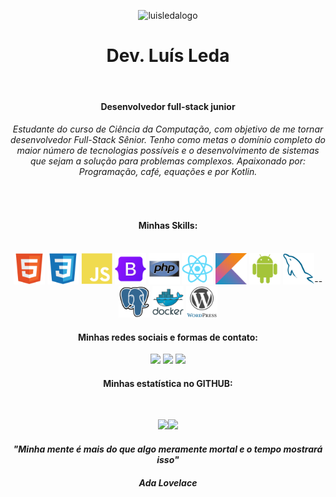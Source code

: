 <p align="center"><img alt="luisledalogo" height="250" width="300" src="https://user-images.githubusercontent.com/81451242/153444841-5b56dc18-5c21-445f-9b76-eb5fd8a260ac.png"></p>

<h1 align="center">Dev. Luís Leda</h1>

</br>
<h4 align="center"><p>Desenvolvedor full-stack junior</h4>
<h6 align="center"><p>Estudante do curso de Ciência da Computação, com objetivo
de me tornar desenvolvedor Full-Stack Sênior. Tenho como
metas o domínio completo do maior número de tecnologias
possíveis e o desenvolvimento de sistemas que sejam a
solução para problemas complexos.
Apaixonado por:
Programação, café, equações e por Kotlin.</h6>
</br>

<div>
 <h4 align="center">Minhas Skills:</h4>
 <div align="center" style="display: inline_block"><br>
  <img alt="Luis-HTML5" height="50" width="50" src="https://raw.githubusercontent.com/devicons/devicon/master/icons/html5/html5-original.svg">
  <img alt="Luis-CSS3" height="50" width="50" src="https://raw.githubusercontent.com/devicons/devicon/master/icons/css3/css3-original.svg">
  <img alt="Luis-JS" height="50" width="50" src="https://raw.githubusercontent.com/devicons/devicon/master/icons/javascript/javascript-plain.svg">
  <img alt="Luis-BootStrap" height="50" width="50" src="https://raw.githubusercontent.com/devicons/devicon/master/icons/bootstrap/bootstrap-original.svg">
  <img alt="Luis-PHP" height="50" width="50" src="https://raw.githubusercontent.com/devicons/devicon/master/icons/php/php-original.svg">
  <img alt="Luis-React" height="50" width="50" src="https://raw.githubusercontent.com/devicons/devicon/master/icons/react/react-original.svg">
  <img alt="Luis-Kotlin" height="50" width="50" src="https://raw.githubusercontent.com/devicons/devicon/master/icons/kotlin/kotlin-original.svg">
  <img alt="Luis-Android" height="50" width="50" src="https://raw.githubusercontent.com/devicons/devicon/master/icons/android/android-original.svg">
  <img alt="Luis-MySQL" height="50" width="50" src="https://raw.githubusercontent.com/devicons/devicon/master/icons/mysql/mysql-original.svg">--
  <img alt="Luis-pstgresql" height="50" width="50" src="https://raw.githubusercontent.com/devicons/devicon/master/icons/postgresql/postgresql-original.svg">
  <img alt="Luis-docker" height="50" width="50" src="https://raw.githubusercontent.com/devicons/devicon/master/icons/docker/docker-original-wordmark.svg">
  <img alt="Luis-wordpress" height="50" width="50" src="https://raw.githubusercontent.com/devicons/devicon/master/icons/wordpress/wordpress-original.svg">


  

 </div>
 
 <h4 align="center"> Minhas redes sociais e formas de contato:</h4>
 
</div>

<div align="center" style="margin-left:10px> 
  <a href="https://instagram.com/_luisleda" target="_blank"><img src="https://user-images.githubusercontent.com/81451242/153479762-48c60222-5ce5-4d22-9338-7c91ac7435b3.png" target="_blank"></a>
  <a href = "mailto:luis_neto@live.com"><img src="https://user-images.githubusercontent.com/81451242/153479944-aa4077f1-e637-44b4-9f86-a7f38a6f17b6.png"></a>
  <a href="https://www.linkedin.com/in/luisleda" target="_blank"><img src="https://user-images.githubusercontent.com/81451242/153479539-61460ca6-2305-4fd7-9aff-e5eaf16ce628.png" target="_blank"></a> 
</div>

 <h4 align="center">Minhas estatística no GITHUB:</h4>

 <div align="center"><br>
  <p padding-bottom="180em"><img height="180em" src="https://github-readme-stats.vercel.app/api?username=luisleda&show_icons=true&theme=radical&include_all_commits=true&count_private=true"/><img height="180em" src="https://github-readme-stats.vercel.app/api/top-langs/?username=luisleda&layout=compact&langs_count=7&theme=radical"/> </p>
  
</div>


<h4 align="center"><em>"Minha mente é mais do que algo meramente mortal e o tempo mostrará isso"</em></h4>
<h4 align="center"><em>Ada Lovelace</em></h4>

                                                                                                

